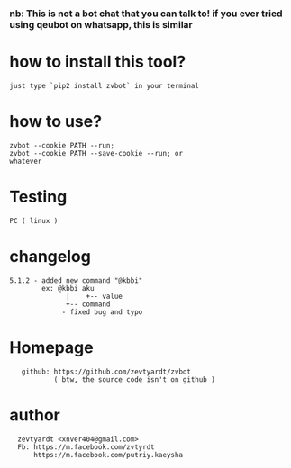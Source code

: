 <p><h3>nb: This is not a bot chat that you can talk to! if you ever tried using qeubot on whatsapp, this is similar</h3></p>

# how to install this tool?
```just type `pip2 install zvbot` in your terminal```

# how to use?
```zvbot --account USER:PASS --run; or
zvbot --cookie PATH --run;
zvbot --cookie PATH --save-cookie --run; or
whatever
```
# Testing
```Android ( termux )
PC ( linux )
```

# changelog
```
5.1.2 - added new command "@kbbi"
        ex: @kbbi aku
              |    +-- value
              +-- command
             - fixed bug and typo
```
# Homepage
```
   github: https://github.com/zevtyardt/zvbot
           ( btw, the source code isn't on github )
```

# author
```
  zevtyardt <xnver404@gmail.com>
  Fb: https://m.facebook.com/zvtyrdt
      https://m.facebook.com/putriy.kaeysha
```
